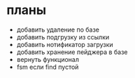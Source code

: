 # планы

- добавить удаление по базе
- добавить подгрузку из ссылки
- добавить нотификатор загрузки
- добавить хранение пейджера в базе
- вернуть функционал
- fsm если find пустой
